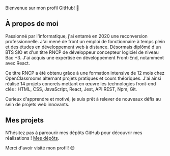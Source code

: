 Bienvenue sur mon profil GitHub! 👋


## À propos de moi

Passionné par l'informatique, j'ai entamé en 2020 une reconversion professionnelle. J'ai mené de front un emploi de fonctionnaire à temps plein et des études en développement web à distance. Désormais diplômé d'un BTS SIO et d'un titre RNCP de développeur concepteur logiciel de niveau Bac +3. J'ai acquis une expertise en développement Front-End, notamment avec React. 

Ce titre RNCP a été obtenu grâce à une formation intensive de 12 mois chez OpenClassrooms alternant projets pratiques et cours théoriques. J'ai ainsi réalisé 14 projets concrets mettant en œuvre les technologies front-end clés : HTML, CSS, JavaScript, React, Jest, API REST, Npm, Git. 

Curieux d'apprendre et motivé, je suis prêt à relever de nouveaux défis au sein de projets web innovants.

## Mes projets

N'hésitez pas à parcourir mes dépôts GitHub pour découvrir mes réalisations ! [Mes dépôts](https://github.com/ssaili?tab=repositories).


Merci d'avoir visité mon profil! 😊
